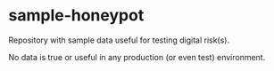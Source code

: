 # sample-honeypot

Repository with sample data useful for testing digital risk(s).

No data is true or useful in any production (or even test) environment.

